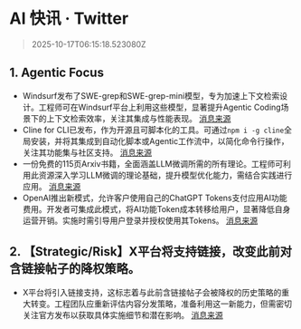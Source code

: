 # AI 快讯 · Twitter

> 2025-10-17T06:15:18.523080Z

## 1. Agentic Focus

- Windsurf发布了SWE-grep和SWE-grep-mini模型，专为加速上下文检索设计。工程师可在Windsurf平台上利用这些模型，显著提升Agentic Coding场景下的上下文检索效率，关注其集成与性能表现。 [消息来源](https://x.com/testingcatalog/status/1978942607729348738)
- Cline for CLI已发布，作为开源且可脚本化的工具。可通过`npm i -g cline`全局安装，并将其集成到自动化脚本或Agentic工作流中，以简化命令行操作，关注其功能集与社区支持。 [消息来源](https://x.com/cline/status/1979015208052937202)
- 一份免费的115页Arxiv书籍，全面涵盖LLM微调所需的所有理论。工程师可利用此资源深入学习LLM微调的理论基础，提升模型优化能力，需结合实践进行应用。 [消息来源](https://x.com/Hesamation/status/1978976030070132752)
- OpenAI推出新模式，允许客户使用自己的ChatGPT Tokens支付应用AI功能费用。开发者可集成此模式，将AI功能Token成本转移给用户，显著降低自身运营开销。实施时需引导用户登录并授权使用其Tokens。 [消息来源](https://x.com/dotey/status/1978947127943348444)

## 2. 【Strategic/Risk】X平台将支持链接，改变此前对含链接帖子的降权策略。

- X平台将引入链接支持，这标志着与此前含链接帖子会被降权的历史策略的重大转变。工程团队应重新评估内容分发策略，准备利用这一新能力，但需密切关注官方发布以获取具体实施细节和潜在影响。 [消息来源](https://x.com/robj3d3/status/1978976993807884328)
